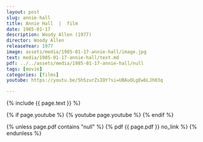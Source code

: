 ```yaml
---
layout: post
slug: annie-hall
title: Annie Hall  |  film
date: 1985-01-17
description: Woody Allen (1977)
director: Woody Allen
releaseYear: 1977
image: assets/media/1985-01-17-annie-hall/image.jpg
text: media/1985-01-17-annie-hall/text.md
pdf: ../../assets/media/1985-01-17-annie-hall/null
tags: [movie]
categories: [films]
youtube: https://youtu.be/5h5zurZsIQY?si=UBAuOLgEwbLJh03q

---
```


{% include  {{ page.text }} %}

{% if page.youtube %}
  {% youtube page.youtube %}
{% endif %}

{% unless page.pdf contains "null" %}
  {% pdf {{ page.pdf }} no_link %}
{% endunless %}

